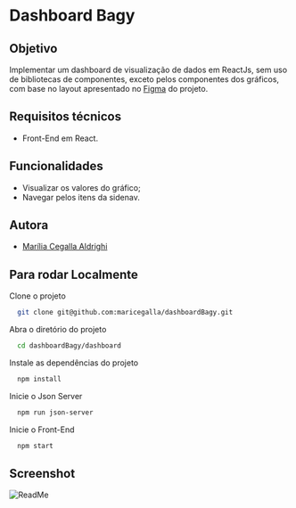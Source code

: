 # Dashboard Bagy

## Objetivo

Implementar um dashboard de visualização de dados em ReactJs, sem uso de bibliotecas de componentes, exceto pelos componentes dos gráficos, com base no layout apresentado no [Figma](https://www.figma.com/file/fTxV4ZLMNlHtuy675J5TAj/Dashboard-Bagy-2020?node-id=0%3A1) do projeto.

## Requisitos técnicos

 - Front-End em React.

## Funcionalidades

 - Visualizar os valores do gráfico;
 - Navegar pelos itens da sidenav.

## Autora

- [Marília Cegalla Aldrighi](https://www.linkedin.com/in/marilia-aldrighi/)


## Para rodar Localmente

Clone o projeto

```bash
  git clone git@github.com:maricegalla/dashboardBagy.git
```

Abra o diretório do projeto

```bash
  cd dashboardBagy/dashboard
```

Instale as dependências do projeto

```bash
  npm install
```

Inicie o Json Server

```bash
  npm run json-server
```
Inicie o Front-End

```bash
  npm start
```

## Screenshot

![ReadMe](https://user-images.githubusercontent.com/76533793/149580119-63189e39-76a8-4efe-96c7-a81a120c0310.png)
